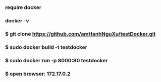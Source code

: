 ### require docker
### docker -v

### $ git clone https://github.com/amHanhNguXu/testDocker.git
### $ sudo docker build -t testdocker
### $ sudo docker run -p 8000:80 testdocker
### $ open browser:  172.17.0.2
